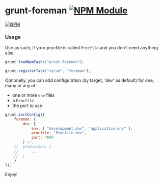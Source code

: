 grunt-foreman [![NPM Module](http://img.shields.io/npm/v/grunt-foreman.svg?style=flat-square)](https://npmjs.org/package/grunt-foreman)
===

[![NPM](https://nodei.co/npm/grunt-foreman.png?downloads=true)](https://nodei.co/npm/grunt-foreman/)


### Usage
Use as such, if your procfile is called `Procfile` and you don't need anything else:
```javascript
grunt.loadNpmTasks("grunt-foreman");

grunt.registerTask("serve", "foreman");
```

Optionally, you can add configuration (by target, 'dev' as default) for one, many or any of:

* one or more `env` files
* a `Procfile`
* the port to use

```javascript
grunt.initConfig({
    foreman: {
        dev: {
            env: [ "development.env", "application.env" ],
            procfile: "Procfile.dev",
            port: 7000
        } //,
    //  production: {
    //      ...
    //  }
    }        
});
```

Enjoy!
